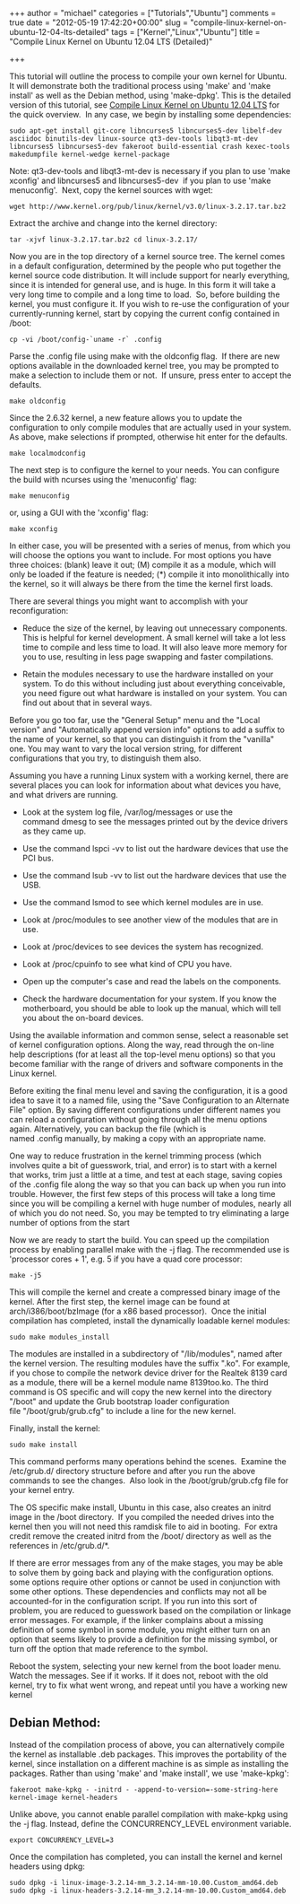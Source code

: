 +++
author = "michael"
categories = ["Tutorials","Ubuntu"]
comments = true
date = "2012-05-19 17:42:20+00:00"
slug = "compile-linux-kernel-on-ubuntu-12-04-lts-detailed"
tags = ["Kernel","Linux","Ubuntu"]
title = "Compile Linux Kernel on Ubuntu 12.04 LTS (Detailed)"

+++

This tutorial will outline the process to compile your own kernel for Ubuntu. It will demonstrate both the traditional process using 'make' and 'make install' as well as the Debian method, using 'make-dpkg'. This is the detailed version of this tutorial, see [Compile Linux Kernel on Ubuntu 12.04 LTS](http://mitchtech.net/compile-linux-kernel-ubuntu-12-04-lts/) for the quick overview.  In any case, we begin by installing some dependencies:

```
sudo apt-get install git-core libncurses5 libncurses5-dev libelf-dev asciidoc binutils-dev linux-source qt3-dev-tools libqt3-mt-dev libncurses5 libncurses5-dev fakeroot build-essential crash kexec-tools makedumpfile kernel-wedge kernel-package
```

Note: qt3-dev-tools and libqt3-mt-dev is necessary if you plan to use 'make xconfig' and libncurses5 and libncurses5-dev  if you plan to use 'make menuconfig'.  Next, copy the kernel sources with wget:

```
wget http://www.kernel.org/pub/linux/kernel/v3.0/linux-3.2.17.tar.bz2
```

Extract the archive and change into the kernel directory:

```
tar -xjvf linux-3.2.17.tar.bz2 cd linux-3.2.17/
```

Now you are in the top directory of a kernel source tree. The kernel comes in a default configuration, determined by the people who put together the kernel source code distribution. It will include support for nearly everything, since it is intended for general use, and is huge. In this form it will take a very long time to compile and a long time to load.  So, before building the kernel, you must configure it. If you wish to re-use the configuration of your currently-running kernel, start by copying the current config contained in /boot:

```
cp -vi /boot/config-`uname -r` .config
```

Parse the .config file using make with the oldconfig flag.  If there are new options available in the downloaded kernel tree, you may be prompted to make a selection to include them or not.  If unsure, press enter to accept the defaults.

```
make oldconfig
```

Since the 2.6.32 kernel, a new feature allows you to update the configuration to only compile modules that are actually used in your system. As above, make selections if prompted, otherwise hit enter for the defaults.

```
make localmodconfig
```

The next step is to configure the kernel to your needs. You can configure the build with ncurses using the 'menuconfig' flag:

```
make menuconfig
```

or, using a GUI with the 'xconfig' flag:

```
make xconfig
```

In either case, you will be presented with a series of menus, from which you will choose the options you want to include. For most options you have three choices: (blank) leave it out; (M) compile it as a module, which will only be loaded if the feature is needed; (*) compile it into monolithically into the kernel, so it will always be there from the time the kernel first loads.

There are several things you might want to accomplish with your reconfiguration:

  * Reduce the size of the kernel, by leaving out unnecessary components. This is helpful for kernel development. A small kernel will take a lot less time to compile and less time to load. It will also leave more memory for you to use, resulting in less page swapping and faster compilations.

  * Retain the modules necessary to use the hardware installed on your system. To do this without including just about everything conceivable, you need figure out what hardware is installed on your system. You can find out about that in several ways.

Before you go too far, use the "General Setup" menu and the "Local version" and "Automatically append version info" options to add a suffix to the name of your kernel, so that you can distinguish it from the "vanilla" one. You may want to vary the local version string, for different configurations that you try, to distinguish them also.

Assuming you have a running Linux system with a working kernel, there are several places you can look for information about what devices you have, and what drivers are running.

  * Look at the system log file, /var/log/messages or use the command dmesg to see the messages printed out by the device drivers as they came up.

  * Use the command lspci -vv to list out the hardware devices that use the PCI bus.

  * Use the command lsub -vv to list out the hardware devices that use the USB.

  * Use the command lsmod to see which kernel modules are in use.

  * Look at /proc/modules to see another view of the modules that are in use.

  * Look at /proc/devices to see devices the system has recognized.

  * Look at /proc/cpuinfo to see what kind of CPU you have.

  * Open up the computer's case and read the labels on the components.

  * Check the hardware documentation for your system. If you know the motherboard, you should be able to look up the manual, which will tell you about the on-board devices.

Using the available information and common sense, select a reasonable set of kernel configuration options. Along the way, read through the on-line help descriptions (for at least all the top-level menu options) so that you become familiar with the range of drivers and software components in the Linux kernel.

Before exiting the final menu level and saving the configuration, it is a good idea to save it to a named file, using the "Save Configuration to an Alternate File" option. By saving different configurations under different names you can reload a configuration without going through all the menu options again. Alternatively, you can backup the file (which is named .config manually, by making a copy with an appropriate name.

One way to reduce frustration in the kernel trimming process (which involves quite a bit of guesswork, trial, and error) is to start with a kernel that works, trim just a little at a time, and test at each stage, saving copies of the .config file along the way so that you can back up when you run into trouble. However, the first few steps of this process will take a long time since you will be compiling a kernel with huge number of modules, nearly all of which you do not need. So, you may be tempted to try eliminating a large number of options from the start

Now we are ready to start the build. You can speed up the compilation process by enabling parallel make with the -j flag. The recommended use is 'processor cores + 1', e.g. 5 if you have a quad core processor:

```
make -j5
```

This will compile the kernel and create a compressed binary image of the kernel. After the first step, the kernel image can be found at arch/i386/boot/bzImage (for a x86 based processor).  Once the initial compilation has completed, install the dynamically loadable kernel modules:

```
sudo make modules_install
```

The modules are installed in a subdirectory of "/lib/modules", named after the kernel version. The resulting modules have the suffix ".ko". For example, if you chose to compile the network device driver for the Realtek 8139 card as a module, there will be a kernel module name 8139too.ko. The third command is OS specific and will copy the new kernel into the directory "/boot" and update the Grub bootstrap loader configuration file "/boot/grub/grub.cfg" to include a line for the new kernel.

Finally, install the kernel:

```
sudo make install
```

This command performs many operations behind the scenes.  Examine the /etc/grub.d/ directory structure before and after you run the above commands to see the changes.  Also look in the /boot/grub/grub.cfg file for your kernel entry.

The OS specific make install, Ubuntu in this case, also creates an initrd image in the /boot directory.  If you compiled the needed drives into the kernel then you will not need this ramdisk file to aid in booting.  For extra credit remove the created initrd from the /boot/ directory as well as the references in /etc/grub.d/*.

If there are error messages from any of the make stages, you may be able to solve them by going back and playing with the configuration options. some options require other options or cannot be used in conjunction with some other options. These dependencies and conflicts may not all be accounted-for in the configuration script. If you run into this sort of problem, you are reduced to guesswork based on the compilation or linkage error messages. For example, if the linker complains about a missing definition of some symbol in some module, you might either turn on an option that seems likely to provide a definition for the missing symbol, or turn off the option that made reference to the symbol.

Reboot the system, selecting your new kernel from the boot loader menu. Watch the messages. See if it works. If it does not, reboot with the old kernel, try to fix what went wrong, and repeat until you have a working new kernel

## Debian Method:

Instead of the compilation process of above, you can alternatively compile the kernel as installable .deb packages. This improves the portability of the kernel, since installation on a different machine is as simple as installing the packages. Rather than using 'make' and 'make install', we use 'make-kpkg':

```
fakeroot make-kpkg - -initrd - -append-to-version=-some-string-here kernel-image kernel-headers
```

Unlike above, you cannot enable parallel compilation with make-kpkg using the -j flag. Instead, define the CONCURRENCY_LEVEL environment variable.

```
export CONCURRENCY_LEVEL=3
```

Once the compilation has completed, you can install the kernel and kernel headers using dpkg:

```
sudo dpkg -i linux-image-3.2.14-mm_3.2.14-mm-10.00.Custom_amd64.deb
sudo dpkg -i linux-headers-3.2.14-mm_3.2.14-mm-10.00.Custom_amd64.deb
```

